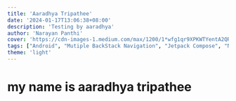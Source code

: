 ```yaml
---
title: 'Aaradhya Tripathee'
date: '2024-01-17T13:06:38+08:00'
description: 'Testing by aaradhya'
author: 'Narayan Panthi'
cover: 'https://cdn-images-1.medium.com/max/1200/1*wfg1qr9XPKWTYentA2QRSQ.jpeg'
tags: ["Android", "Mutiple BackStack Navigation", "Jetpack Compose", "Nested Navigation"]
theme: 'light'
---
```


# my name is aaradhya tripathee 